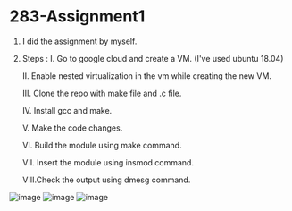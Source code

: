 # 283-Assignment1
1. I did the assignment by myself.
2. Steps :
   I.   Go to google cloud and create a VM. (I've used ubuntu 18.04)
   
   II.  Enable nested virtualization in the vm while creating the new VM.
   
   III. Clone the repo with make file and .c file.
   
   IV.  Install gcc and make.
   
   V.   Make the code changes.
   
   VI.  Build the module using make command.
   
   VII. Insert the module using insmod command.
   
   VIII.Check the output using dmesg command.
   
![image](https://user-images.githubusercontent.com/48514671/200470069-d1c6c924-5ae9-4731-9e2c-c1f355c0ca34.png)
![image](https://user-images.githubusercontent.com/48514671/200470116-22938557-611d-4e0f-a738-10cf508d3b2b.png)
![image](https://user-images.githubusercontent.com/48514671/200470173-c648cc0e-d5a5-432a-84d5-619a70ee2380.png)
